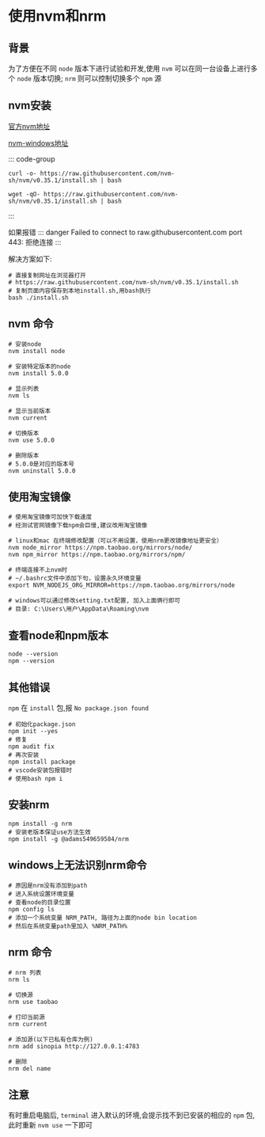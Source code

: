 # 使用nvm和nrm

## 背景
为了方便在不同 `node` 版本下进行试验和开发,使用 `nvm` 可以在同一台设备上进行多个 `node` 版本切换;
`nrm` 则可以控制切换多个 `npm` 源

## nvm安装
[官方nvm地址](https://github.com/nvm-sh/nvm)

[nvm-windows地址](https://github.com/coreybutler/nvm-windows)

::: code-group
```shell [curl]
curl -o- https://raw.githubusercontent.com/nvm-sh/nvm/v0.35.1/install.sh | bash
```
```shell [wget]
wget -qO- https://raw.githubusercontent.com/nvm-sh/nvm/v0.35.1/install.sh | bash
```
:::

如果报错
::: danger
Failed to connect to raw.githubusercontent.com port 443: 拒绝连接
:::

解决方案如下:

```shell
# 直接复制网址在浏览器打开
# https://raw.githubusercontent.com/nvm-sh/nvm/v0.35.1/install.sh
# 复制页面内容保存到本地install.sh,用bash执行
bash ./install.sh
```
## nvm 命令
```shell
# 安装node
nvm install node

# 安装特定版本的node
nvm install 5.0.0

# 显示列表
nvm ls

# 显示当前版本
nvm current

# 切换版本
nvm use 5.0.0

# 删除版本
# 5.0.0是对应的版本号
nvm uninstall 5.0.0
```

## 使用淘宝镜像
```shell
# 使用淘宝镜像可加快下载速度
# 经测试官网镜像下载npm会巨慢,建议改用淘宝镜像

# linux和mac 在终端修改配置（可以不用设置，使用nrm更改镜像地址更安全）
nvm node_mirror https://npm.taobao.org/mirrors/node/
nvm npm_mirror https://npm.taobao.org/mirrors/npm/

# 终端连接不上nvm时
# ~/.bashrc文件中添加下句，设置永久环境变量
export NVM_NODEJS_ORG_MIRROR=https://npm.taobao.org/mirrors/node

# windows可以通过修改setting.txt配置, 加入上面俩行即可
# 目录: C:\Users\用户\AppData\Roaming\nvm
```

## 查看node和npm版本
```shell
node --version
npm --version
```

## 其他错误
`npm` 在 `install` 包,报 `No package.json found`
```shell
# 初始化package.json
npm init --yes
# 修复
npm audit fix
# 再次安装
npm install package
# vscode安装包报错时
# 使用bash npm i
```

## 安装nrm
```shell
npm install -g nrm
# 安装老版本保证use方法生效
npm install -g @adams549659584/nrm
```

## windows上无法识别nrm命令
```shell
# 原因是nrm没有添加到path
# 进入系统设置环境变量
# 查看node的目录位置
npm config ls
# 添加一个系统变量 NRM_PATH, 路径为上面的node bin location
# 然后在系统变量path里加入 %NRM_PATH%
```

## nrm 命令
```shell
# nrm 列表
nrm ls

# 切换源
nrm use taobao

# 打印当前源
nrm current

# 添加源(以下已私有仓库为例)
nrm add sinopia http://127.0.0.1:4783

# 删除
nrm del name
```

## 注意
有时重启电脑后, `terminal` 进入默认的环境,会提示找不到已安装的相应的 `npm` 包, 此时重新 `nvm use` 一下即可